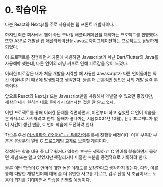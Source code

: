 # 0. 학습이유

나는 React와 Next.js를 주로 사용하는 웹 프론트 개발자이다.

하지만 최근 회사에서 웹이 아닌 모바일 애플리케이션을 제작하는 프로젝트를 진행했다. 또한 ASP로 개발된 웹 애플리케이션을 Java로 마이그레이션하는 프로젝트도 담당하게 되었다.

이 프로젝트를 진행하면서 기존에 사용하던 Javascript가 아닌 Dart/Flutter와 Java를 사용해야 했는데, 다른 언어의 러닝 커브로 인해 피로감을 많이 느꼈다.

이러한 피로감은 내가 처음 개발을 시작할 때 사용한 Javascript가 다른 언어들과는 약간 이질적이기 때문에 발생했다고 생각한다. 물론 더 근본적인 원인은 나의 개발 실력 부족이다.

앞으로 React와 Next.js 또는 Javascript만을 사용해서 개발할 수 있으면 좋겠지만, 세상은 내가 원하는 대로 돌아가지 않는다는 것을 잘 알고 있다.

이번 프로젝트를 통해 이러한 문제를 직면하면서, 이전부터 하고 싶었던 C 언어 학습을 본격적으로 시작하려고 한다. 올해가 끝나가는 시점(2024년 10월), 신규 프로젝트가 없어 시간이 생긴 만큼, C 언어 학습에 도전하려 한다.

학습은 우선 [어소트락의 C언어/C++ 무료강의](https://www.youtube.com/watch?v=PFc4g8mxOiI&list=PL4SIC1d_ab-aOxWPucn31NHkQvNPHK1D1)를 통해 진행할 예정이다. 이후 부족한 부분은 [윤성우의 열혈 C 프로그래밍](https://www.yes24.com/Product/Goods/4333686) 교재로 보충할 계획이다.

작성하는 학습 내용 중 너무 쉽거나 익숙한 부분은 생략하고, C 언어를 학습하면서 몰랐던 개념 또는 알고 있었지만 헷갈리거나 미흡한 부분을 중점적으로 기록하려 한다.

물론 이번 학습이 C 언어에 대한 높은 이해도를 보장한다고 생각하지 않는다. 다만, 이를 통해 다양한 개발 언어에 대해 좀 더 유연한 사고를 기르고, 업무 진행 시 조금이라도 도움이 되기를 기대하면서 학습을 진행할 예정이다.
